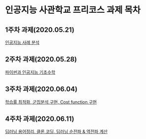 # 인공지능 사관학교 프리코스 과제 목차

## 1주차 과제(2020.05.21)
[인공지능 사례 분석](https://github.com/cromatical/GwangJu-AI/blob/master/1%EC%A3%BC%EC%B0%A8%EA%B3%BC%EC%A0%9C.ipynb)

## 2주차 과제(2020.05.28)
[파이썬과 인공지능 기초수학](https://github.com/cromatical/GwangJu-AI/blob/master/2%EC%A3%BC%EC%B0%A8%EA%B3%BC%EC%A0%9C.ipynb)

## 3주차 과제(2020.06.04)
[학습률 최적화, 군집분석 구현, Cost function 구현](https://github.com/cromatical/GwangJu-AI/blob/master/3%EC%A3%BC%EC%B0%A8%EA%B3%BC%EC%A0%9C.ipynb)

## 4주차 과제(2020.06.11)
[딥러닝 용어정리, 클론 코딩, 딥러닝 순전파 & 역전파 계산](https://github.com/cromatical/GwangJu-AI/blob/master/4%EC%A3%BC%EC%B0%A8%EA%B3%BC%EC%A0%9C.ipynb)
